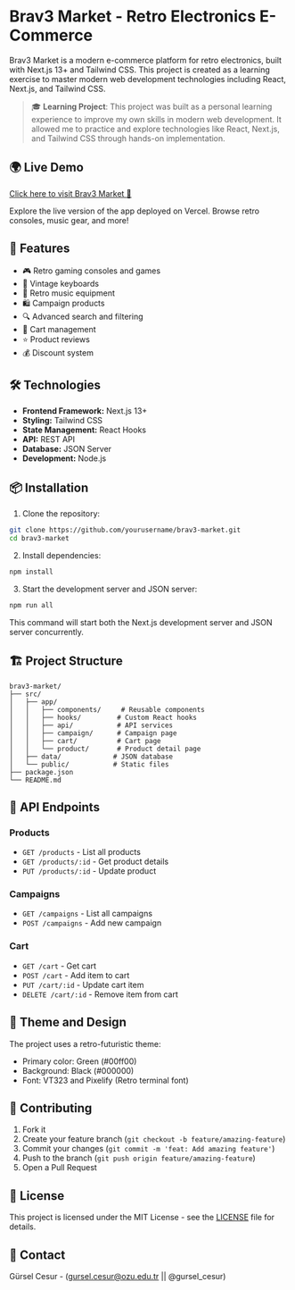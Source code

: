 # Brav3 Market - Retro Electronics E-Commerce

Brav3 Market is a modern e-commerce platform for retro electronics, built with Next.js 13+ and Tailwind CSS. This project is created as a learning exercise to master modern web development technologies including React, Next.js, and Tailwind CSS.

> 🎓 **Learning Project**: This project was built as a personal learning experience to improve my own skills in modern web development. It allowed me to practice and explore technologies like React, Next.js, and Tailwind CSS through hands-on implementation.

## 🌍 Live Demo

[Click here to visit Brav3 Market 🚀](https://brav3-market.vercel.app)

Explore the live version of the app deployed on Vercel. Browse retro consoles, music gear, and more!

## 🚀 Features

- 🎮 Retro gaming consoles and games
- 🎹 Vintage keyboards
- 🎵 Retro music equipment
- 🛍️ Campaign products
- 🔍 Advanced search and filtering
- 🛒 Cart management
- ⭐ Product reviews
- 💰 Discount system

## 🛠️ Technologies

- **Frontend Framework:** Next.js 13+
- **Styling:** Tailwind CSS
- **State Management:** React Hooks
- **API:** REST API
- **Database:** JSON Server
- **Development:** Node.js

## 📦 Installation

1. Clone the repository:
```bash
git clone https://github.com/yourusername/brav3-market.git
cd brav3-market
```

2. Install dependencies:
```bash
npm install
```

3. Start the development server and JSON server:
```bash
npm run all
```

This command will start both the Next.js development server and JSON server concurrently.

## 🏗️ Project Structure

```
brav3-market/
├── src/
│   ├── app/
│   │   ├── components/     # Reusable components
│   │   ├── hooks/         # Custom React hooks
│   │   ├── api/           # API services
│   │   ├── campaign/      # Campaign page
│   │   ├── cart/          # Cart page
│   │   └── product/       # Product detail page
│   ├── data/             # JSON database
│   └── public/           # Static files
├── package.json
└── README.md
```

## 🔧 API Endpoints

### Products
- `GET /products` - List all products
- `GET /products/:id` - Get product details
- `PUT /products/:id` - Update product

### Campaigns
- `GET /campaigns` - List all campaigns
- `POST /campaigns` - Add new campaign

### Cart
- `GET /cart` - Get cart
- `POST /cart` - Add item to cart
- `PUT /cart/:id` - Update cart item
- `DELETE /cart/:id` - Remove item from cart

## 🎨 Theme and Design

The project uses a retro-futuristic theme:
- Primary color: Green (#00ff00)
- Background: Black (#000000)
- Font: VT323 and Pixelify (Retro terminal font)

## 🤝 Contributing
1. Fork it
2. Create your feature branch (`git checkout -b feature/amazing-feature`)
3. Commit your changes (`git commit -m 'feat: Add amazing feature'`)
4. Push to the branch (`git push origin feature/amazing-feature`)
5. Open a Pull Request

## 📝 License

This project is licensed under the MIT License - see the [LICENSE](LICENSE) file for details.

## 👥 Contact

Gürsel Cesur - (gursel.cesur@ozu.edu.tr || @gursel_cesur)

